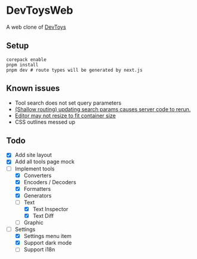# DevToysWeb

A web clone of [DevToys](https://github.com/veler/DevToys)

## Setup

```shell
corepack enable
pnpm install
pnpm dev # route types will be generated by next.js
```

## Known issues

- Tool search does not set query parameters
- [(Shallow routing) updating search params causes server code to rerun.](https://github.com/vercel/next.js/issues/49668)
- [Editor may not resize to fit container size](https://github.com/suren-atoyan/monaco-react/issues/346)
- CSS outlines messed up

## Todo

- [x] Add site layout
- [x] Add all tools page mock
- [ ] Implement tools
  - [x] Converters
  - [x] Encoders / Decoders
  - [x] Formatters
  - [x] Generators
  - [ ] Text
    - [x] Text Inspector
    - [x] Text Diff
  - [ ] Graphic
- [ ] Settings
  - [x] Settings menu item
  - [x] Support dark mode
  - [ ] Support i18n
